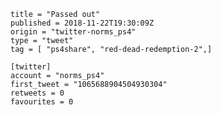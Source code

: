 ```
title = "Passed out"
published = 2018-11-22T19:30:09Z
origin = "twitter-norms_ps4"
type = "tweet"
tag = [ "ps4share", "red-dead-redemption-2",]

[twitter]
account = "norms_ps4"
first_tweet = "1065688904504930304"
retweets = 0
favourites = 0
```

<p class='image'><img src='https://mnf.m17s.net/2018/11/22/DsoWaLqWsAAN1T1.jpg' alt=''></p>


